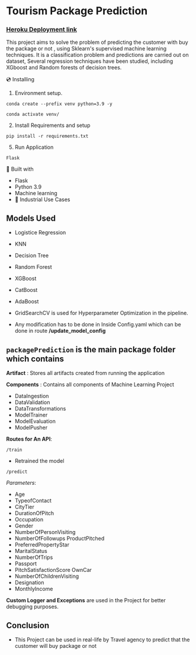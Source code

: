 # Tourism Package Prediction
### [Heroku Deployment link](https://usedcar-prediction-ineuron.herokuapp.com/)

This project aims to solve the problem of predicting the customer with buy the package or not , using Sklearn's supervised machine learning techniques. It is a classification problem and predictions are carried out on dataset, Several regression techniques have been studied, including XGboost and Random forests of decision trees.

💿 Installing
1. Environment setup.
```
conda create --prefix venv python=3.9 -y
```
```
conda activate venv/
````
2. Install Requirements and setup
```
pip install -r requirements.txt
```
5. Run Application
```
Flask
```


🔧 Built with
- Flask
- Python 3.9
- Machine learning
- 🏦 Industrial Use Cases

## Models Used
* Logistice Regression
* KNN
* Decision Tree
* Random Forest 
* XGBoost
* CatBoost
* AdaBoost

* GridSearchCV is used for Hyperparameter Optimization in the pipeline.

* Any modification has to be done in  Inside Config.yaml which can be done in route **/update_model_config**

## `packagePrediction` is the main package folder which contains 

**Artifact** : Stores all artifacts created from running the application

**Components** : Contains all components of Machine Learning Project
- DataIngestion
- DataValidation
- DataTransformations
- ModelTrainer
- ModelEvaluation
- ModelPusher

**Routes for An API**:
```
/train
```
  * Retrained the model

```
/predict
```
*Parameters*: 
  * Age
  * TypeofContact 
  * CityTier 
  * DurationOfPitch 
  * Occupation 
  * Gender 
  * NumberOfPersonVisiting 
  * NumberOfFollowups ProductPitched 
  * PreferredPropertyStar
  * MaritalStatus 
  * NumberOfTrips 
  * Passport 
  * PitchSatisfactionScore OwnCar 
  * NumberOfChildrenVisiting 
  * Designation 
  * MonthlyIncome 




**Custom Logger and Exceptions** are used in the Project for better debugging purposes.

## Conclusion
- This Project can be used in real-life by Travel agency to predict that the customer will buy package or not
